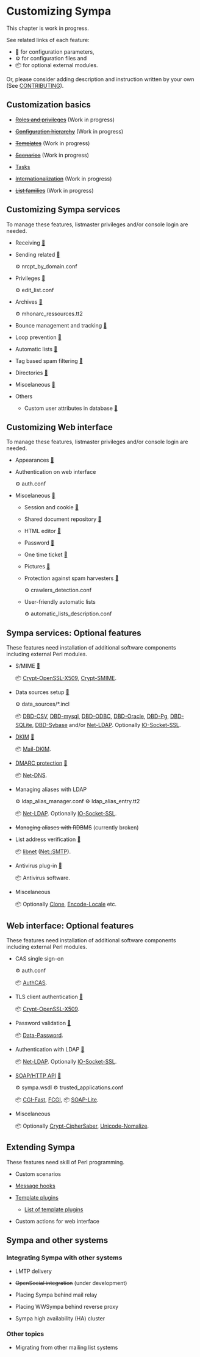 Customizing Sympa
=================

This chapter is work in progress.

See related links of each feature:
  - &#x1F527; for configuration parameters,
  - &#x2699; for configuration files and
  - &#x1F4E6; for optional external modules.

Or, please consider adding description and instruction written by your own
(See [CONTRIBUTING](CONTRIBUTING.md)).

Customization basics
--------------------

  * ~~[Roles and privileges](customize/basics-roles.md)~~
    (Work in progress)

  * ~~[Configuration hierarchy](customize/basics-configuration.md)~~
    (Work in progress)

  * ~~[Templates](customize/basics-templates.md)~~
    (Work in progress)

  * ~~[Scenarios](customize/basics-scenarios.md)~~
    (Work in progress)

  * [Tasks](customize/basics-tasks.md)

  * ~~[Internationalization](customize/basics-i18n.md)~~
    (Work in progress)

  * ~~[List families](customize/basics-families.md)~~
    (Work in progress)

Customizing Sympa services
--------------------------

To manage these features, listmaster privileges and/or console login are
needed.

  * Receiving
    [&#x1F527;](man/sympa.conf.5.md#receiving)

  * Sending related
    [&#x1F527;](man/sympa.conf.5.md#sending-related)

    &#x2699; nrcpt_by_domain.conf

  * Privileges
    [&#x1F527;](man/sympa.conf.5.md#privileges)

    &#x2699; edit_list.conf

  * Archives
    [&#x1F527;](man/sympa.conf.5.md#archives)

    &#x2699; mhonarc_ressources.tt2

  * Bounce management and tracking
    [&#x1F527;](man/sympa.conf.5.md#bounce-management-and-tracking)


  * Loop prevention
    [&#x1F527;](man/sympa.conf.5.md#loop-prevention)

  * Automatic lists
    [&#x1F527;](man/sympa.conf.5.md#automatic-lists)

  * Tag based spam filtering
    [&#x1F527;](man/sympa.conf.5.md#tag-based-spam-filtering)

  * Directories
    [&#x1F527;](man/sympa.conf.5.md#directories)

  * Miscelaneous
    [&#x1F527;](man/sympa.conf.5.md#miscelaneous)

  * Others

      - Custom user attributes in database
        [&#x1F527;](man/sympa.conf.5.md#db_additional_subscriber_fields)

Customizing Web interface
--------------------------

To manage these features, listmaster privileges and/or console login are
needed.

  * Appearances
    [&#x1F527;](man/sympa.conf.5.md#web-interface-parameters-appearances)

  - Authentication on web interface

    &#x2699; auth.conf

  * Miscelaneous
    [&#x1F527;](man/sympa.conf.5.md#web-interface-parameters-miscelaneous)

      - Session and cookie
        [&#x1F527;](man/sympa.conf.5.md#cookie_domain)

      - Shared document repository
        [&#x1F527;](man/sympa.conf.5.md#default_shared_quota)

      - HTML editor
        [&#x1F527;](man/sympa.conf.5.md#use_html_editor)

      - Password
        [&#x1F527;](man/sympa.conf.5.md#max_wrong_password)

      - One time ticket
        [&#x1F527;](man/sympa.conf.5.md#one_time_ticket_lifetime)

      - Pictures
        [&#x1F527;](man/sympa.conf.5.md#pictures_feature)

      - Protection against spam harvesters
        [&#x1F527;](man/sympa.conf.5.md#spam_protection)

        &#x2699; crawlers_detection.conf

      - User-friendly automatic lists

        &#x2699; automatic_lists_description.conf

Sympa services: Optional features
---------------------------------

These features need installation of additional software components including
external Perl modules.

  * S/MIME
    [&#x1F527;](man/sympa.conf.5.md#s-mime-and-tls)

    &#x1F4E6;
    [Crypt-OpenSSL-X509](https://metacpan.org/release/Crypt-OpenSSL-X509),
    [Crypt-SMIME](https://metacpan.org/release/Crypt-SMIME).

  * Data sources setup
    [&#x1F527;](man/sympa.conf.5.md#data-sources-setup)

    &#x2699; data_sources/*.incl

    &#x1F4E6; [DBD-CSV](https://metacpan.org/release/DBD-CSV),
    [DBD-mysql](https://metacpan.org/release/DBD-mysql),
    [DBD-ODBC](https://metacpan.org/release/DBD-ODBC),
    [DBD-Oracle](https://metacpan.org/release/DBD-Oracle),
    [DBD-Pg](https://metacpan.org/release/DBD-Pg),
    [DBD-SQLite](https://metacpan.org/release/DBD-SQLite),
    [DBD-Sybase](https://metacpan.org/release/DBD-Sybase) and/or
    [Net-LDAP](https://metacpan.org/release/Net-LDAP).
    Optionally [IO-Socket-SSL](https://metacpan.org/release/IO-Socket-SSL).

  * [DKIM](customize/dkim.md)
    [&#x1F527;](man/sympa.conf.5.md#dkim)

    &#x1F4E6; [Mail-DKIM](https://metacpan.org/release/Mail-DKIM).

  * [DMARC protection](customize/dmarc-protection.md)
    [&#x1F527;](man/sympa.conf.5.md#dmarc-protection)

    &#x1F4E6; [Net-DNS](https://metacpan.org/release/Net-DNS).

  * Managing aliases with LDAP

    &#x2699; ldap_alias_manager.conf
    &#x2699; ldap_alias_entry.tt2

    &#x1F4E6; [Net-LDAP](https://metacpan.org/release/Net-LDAP).
    Optionally [IO-Socket-SSL](https://metacpan.org/release/IO-Socket-SSL).

  * ~~Managing aliases with RDBMS~~ (currently broken)

  * List address verification
    [&#x1F527;](man/sympa.conf.5.md#list-address-verification)

    &#x1F4E6; [libnet](https://metacpan.org/release/libnet)
    ([Net::SMTP](https://metacpan.org/pod/Net::SMTP)).

  * Antivirus plug-in
    [&#x1F527;](man/sympa.conf.5.md#antivirus-plug-in)

    &#x1F4E6; Antivirus software.

  * Miscelaneous

    &#x1F4E6; Optionally [Clone](https://metacpan.org/release/Clone),
    [Encode-Locale](https://metacpan.org/release/Encode-Locale) etc.

Web interface: Optional features
--------------------------------

These features need installation of additional software components including
external Perl modules.

  * CAS single sign-on

    &#x2699; auth.conf

    &#x1F4E6; [AuthCAS](https://metacpan.org/release/AuthCAS).

  * TLS client authentication
    [&#x1F527;](man/sympa.conf.5.md#s-mime-and-tls)

    &#x1F4E6;
    [Crypt-OpenSSL-X509](https://metacpan.org/release/Crypt-OpenSSL-X509).

  * Password validation
    [&#x1F527;](man/sympa.conf.5.md#password-validation)

    &#x1F4E6; [Data-Password](https://metacpan.org/release/Data-Password).

  * Authentication with LDAP
    [&#x1F527;](man/sympa.conf.5.md#authentication-with-ldap)

    &#x1F4E6; [Net-LDAP](https://metacpan.org/release/Net-LDAP).
    Optionally [IO-Socket-SSL](https://metacpan.org/release/IO-Socket-SSL).

  * [SOAP/HTTP API](customize/soap-api.md)
    [&#x1F527;](man/sympa.conf.5.md#soap-http-interface)

    &#x2699; sympa.wsdl
    &#x2699; trusted_applications.conf

    &#x1F4E6; [CGI-Fast](https://metacpan.org/release/CGI-Fast),
    [FCGI](https://metacpan.org/release/FCGI),
    &#x1F4E6; [SOAP-Lite](https://metacpan.org/release/SOAP-Lite).

  * Miscelaneous

    &#x1F4E6; Optionally
    [Crypt-CipherSaber](https://metacpan.org/release/Crypt-CipherSaber),
    [Unicode-Nomalize](https://metacpan.org/release/Unicode-Nomalize).

Extending Sympa
---------------

These features need skill of Perl programming.

  - Custom scenarios

  - [Message hooks](man/Sympa-Message-Plugin.3.md)

  - [Template plugins](customize/template-plugins.md)

      - [List of template plugins](customize/template-plugins.md#list-of-template-plugins)

  - Custom actions for web interface

Sympa and other systems
-----------------------

### Integrating Sympa with other systems

  - LMTP delivery

  - ~~OpenSocial integration~~ (under development)

  - Placing Sympa behind mail relay

  - Placing WWSympa behind reverse proxy

  - Sympa high availability (HA) cluster

### Other topics

  - Migrating from other mailing list systems

